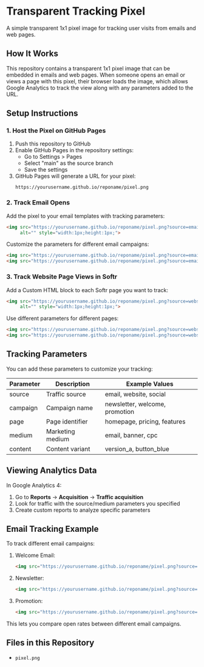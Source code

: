 # Transparent Tracking Pixel

A simple transparent 1x1 pixel image for tracking user visits from emails and web pages.

## How It Works

This repository contains a transparent 1x1 pixel image that can be embedded in emails and web pages. When someone opens an email or views a page with this pixel, their browser loads the image, which allows Google Analytics to track the view along with any parameters added to the URL.

## Setup Instructions

### 1. Host the Pixel on GitHub Pages

1. Push this repository to GitHub
2. Enable GitHub Pages in the repository settings:
   - Go to Settings > Pages
   - Select "main" as the source branch
   - Save the settings
3. GitHub Pages will generate a URL for your pixel:
   ```
   https://yourusername.github.io/reponame/pixel.png
   ```

### 2. Track Email Opens

Add the pixel to your email templates with tracking parameters:

```html
<img src="https://yourusername.github.io/reponame/pixel.png?source=email&campaign=newsletter" 
     alt="" style="width:1px;height:1px;">
```

Customize the parameters for different email campaigns:
```html
<img src="https://yourusername.github.io/reponame/pixel.png?source=email&campaign=welcome" alt="" style="width:1px;height:1px;">
<img src="https://yourusername.github.io/reponame/pixel.png?source=email&campaign=promotion" alt="" style="width:1px;height:1px;">
```

### 3. Track Website Page Views in Softr

Add a Custom HTML block to each Softr page you want to track:

```html
<img src="https://yourusername.github.io/reponame/pixel.png?source=website&page=homepage" 
     alt="" style="width:1px;height:1px;">
```

Use different parameters for different pages:
```html
<img src="https://yourusername.github.io/reponame/pixel.png?source=website&page=pricing" alt="" style="width:1px;height:1px;">
<img src="https://yourusername.github.io/reponame/pixel.png?source=website&page=features" alt="" style="width:1px;height:1px;">
```

## Tracking Parameters

You can add these parameters to customize your tracking:

| Parameter | Description | Example Values |
|-----------|-------------|----------------|
| source | Traffic source | email, website, social |
| campaign | Campaign name | newsletter, welcome, promotion |
| page | Page identifier | homepage, pricing, features |
| medium | Marketing medium | email, banner, cpc |
| content | Content variant | version_a, button_blue |

## Viewing Analytics Data

In Google Analytics 4:

1. Go to **Reports** → **Acquisition** → **Traffic acquisition**
2. Look for traffic with the source/medium parameters you specified
3. Create custom reports to analyze specific parameters

## Email Tracking Example

To track different email campaigns:

1. Welcome Email:
   ```html
   <img src="https://yourusername.github.io/reponame/pixel.png?source=email&campaign=welcome" alt="" style="width:1px;height:1px;">
   ```

2. Newsletter:
   ```html
   <img src="https://yourusername.github.io/reponame/pixel.png?source=email&campaign=newsletter" alt="" style="width:1px;height:1px;">
   ```

3. Promotion:
   ```html
   <img src="https://yourusername.github.io/reponame/pixel.png?source=email&campaign=black_friday" alt="" style="width:1px;height:1px;">
   ```

This lets you compare open rates between different email campaigns.

## Files in this Repository

- `pixel.png`